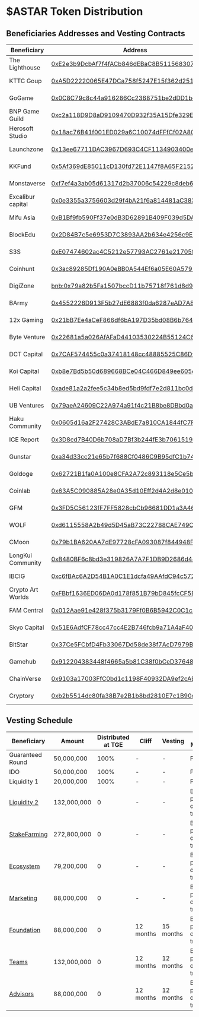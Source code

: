 # $ASTAR Token Distribution

## Beneficiaries Addresses and Vesting Contracts
Beneficiary | Address | Contract
-|-|-
The Lighthouse|[0xE2e3b9DcbAf7f4fACb846dEBaC8B5115683075cC](https://bscscan.com/address/0xE2e3b9DcbAf7f4fACb846dEBaC8B5115683075cC)|[Guaranteed Round](https://bscscan.com/address/0x3E1B442Ef98bCB5afaF68C37D78aA78747442BAA)
KTTC Goup|[0xA5D22220065E47DCa758f5247E15f362d2519cd2](https://bscscan.com/address/0xA5D22220065E47DCa758f5247E15f362d2519cd2)|[Guaranteed Round](https://bscscan.com/address/0x3E1B442Ef98bCB5afaF68C37D78aA78747442BAA)
GoGame|[0x0C8C79c8c44a916286Cc2368751be2dDD1bd09cE](https://bscscan.com/address/0x0C8C79c8c44a916286Cc2368751be2dDD1bd09cE)|[Guaranteed Round](https://bscscan.com/address/0x3E1B442Ef98bCB5afaF68C37D78aA78747442BAA)
BNP Game Guild|[0xc2a118D9D8aD9109470D932f35A15Dfe329Ef635](https://bscscan.com/address/0xc2a118D9D8aD9109470D932f35A15Dfe329Ef635)|[Guaranteed Round](https://bscscan.com/address/0x3E1B442Ef98bCB5afaF68C37D78aA78747442BAA)
Herosoft Studio|[0x18ac76B41f001ED029a6C10074dFFfCf02A80a6E](https://bscscan.com/address/0x18ac76B41f001ED029a6C10074dFFfCf02A80a6E)|[Guaranteed Round](https://bscscan.com/address/0x3E1B442Ef98bCB5afaF68C37D78aA78747442BAA)
Launchzone|[0x13ee67711DAC3967D693C4CF1134903400e7eDeE](https://bscscan.com/address/0x13ee67711DAC3967D693C4CF1134903400e7eDeE)|[Guaranteed Round](https://bscscan.com/address/0x3E1B442Ef98bCB5afaF68C37D78aA78747442BAA)
KKFund|[0x5Af369dE85011cD130fd72E1147f8A65F2152792](https://bscscan.com/address/0x5Af369dE85011cD130fd72E1147f8A65F2152792)|[Guaranteed Round](https://bscscan.com/address/0x3E1B442Ef98bCB5afaF68C37D78aA78747442BAA)
Monstaverse|[0xf7ef4a3ab05d61317d2b37006c54229c8deb6b77](https://bscscan.com/address/0xf7ef4a3ab05d61317d2b37006c54229c8deb6b77)|[Guaranteed Round](https://bscscan.com/address/0x3E1B442Ef98bCB5afaF68C37D78aA78747442BAA)
Excalibur capital|[0x0e3355a3756603d29f4bA21f6a814481aC3838d2](https://bscscan.com/address/0x0e3355a3756603d29f4bA21f6a814481aC3838d2)|[Guaranteed Round](https://bscscan.com/address/0x3E1B442Ef98bCB5afaF68C37D78aA78747442BAA)
Mifu Asia|[0xB1Bf9fb590Ff37e0dB3D62891B409F039d5DA1Af](https://bscscan.com/address/0xB1Bf9fb590Ff37e0dB3D62891B409F039d5DA1Af)|[Guaranteed Round](https://bscscan.com/address/0x3E1B442Ef98bCB5afaF68C37D78aA78747442BAA)
BlockEdu|[0x2D84B7c5e6953D7C3893AA2b634e4256c9E59E69](https://bscscan.com/address/0x2D84B7c5e6953D7C3893AA2b634e4256c9E59E69)|[Guaranteed Round](https://bscscan.com/address/0x3E1B442Ef98bCB5afaF68C37D78aA78747442BAA)
S3S|[0xE07474602ac4C5212e57793AC2761e21705fa7b4](https://bscscan.com/address/0xE07474602ac4C5212e57793AC2761e21705fa7b4)|[Guaranteed Round](https://bscscan.com/address/0x3E1B442Ef98bCB5afaF68C37D78aA78747442BAA)
Coinhunt|[0x3ac89285Df190A0eBB0A544Ef6a05E60A57919E8](https://bscscan.com/address/0x3ac89285Df190A0eBB0A544Ef6a05E60A57919E8)|[Guaranteed Round](https://bscscan.com/address/0x3E1B442Ef98bCB5afaF68C37D78aA78747442BAA)
DigiZone|[bnb:0x79a82b5Fa1507bccD11b75718f761d8d9963a3E3](https://bscscan.com/address/bnb:0x79a82b5Fa1507bccD11b75718f761d8d9963a3E3)|[Guaranteed Round](https://bscscan.com/address/0x3E1B442Ef98bCB5afaF68C37D78aA78747442BAA)
BArmy|[0x4552226D913F5b27dE6883f0da6287eAD7A8E32d](https://bscscan.com/address/0x4552226D913F5b27dE6883f0da6287eAD7A8E32d)|[Guaranteed Round](https://bscscan.com/address/0x3E1B442Ef98bCB5afaF68C37D78aA78747442BAA)
12x Gaming|[0x21bB7Ee4aCeF866df6bA197D35bd08B6b764152a](https://bscscan.com/address/0x21bB7Ee4aCeF866df6bA197D35bd08B6b764152a)|[Guaranteed Round](https://bscscan.com/address/0x3E1B442Ef98bCB5afaF68C37D78aA78747442BAA)
Byte Venture|[0x22681a5a026AfAFaD44103530224B55124C6a650](https://bscscan.com/address/0x22681a5a026AfAFaD44103530224B55124C6a650)|[Guaranteed Round](https://bscscan.com/address/0x3E1B442Ef98bCB5afaF68C37D78aA78747442BAA)
DCT Capital|[0x7CAF574455c0a37418148cc48885525C86Df090d](https://bscscan.com/address/0x7CAF574455c0a37418148cc48885525C86Df090d)|[Guaranteed Round](https://bscscan.com/address/0x3E1B442Ef98bCB5afaF68C37D78aA78747442BAA)
Koi Capital|[0xb8e7Bd5b50d689668BCe04C466D849ee605e285B](https://bscscan.com/address/0xb8e7Bd5b50d689668BCe04C466D849ee605e285B)|[Guaranteed Round](https://bscscan.com/address/0x3E1B442Ef98bCB5afaF68C37D78aA78747442BAA)
Heli Capital|[0xade81a2a2fee5c34b8ed5bd9fdf7e2d811bc0dc0](https://bscscan.com/address/0xade81a2a2fee5c34b8ed5bd9fdf7e2d811bc0dc0)|[Guaranteed Round](https://bscscan.com/address/0x3E1B442Ef98bCB5afaF68C37D78aA78747442BAA)
UB Ventures|[0x79aeA24609C22A974a91f4c21B8be8DBbd0a83A5](https://bscscan.com/address/0x79aeA24609C22A974a91f4c21B8be8DBbd0a83A5)|[Guaranteed Round](https://bscscan.com/address/0x3E1B442Ef98bCB5afaF68C37D78aA78747442BAA)
Haku Community|[0x0605d16a2F27428C3ABdE7a810CA1844fC7F520c](https://bscscan.com/address/0x0605d16a2F27428C3ABdE7a810CA1844fC7F520c)|[Guaranteed Round](https://bscscan.com/address/0x3E1B442Ef98bCB5afaF68C37D78aA78747442BAA)
ICE Report|[0x3D8cd7B40D6b708aD7Bf3b244fE3b7061519d1B4](https://bscscan.com/address/0x3D8cd7B40D6b708aD7Bf3b244fE3b7061519d1B4)|[Guaranteed Round](https://bscscan.com/address/0x3E1B442Ef98bCB5afaF68C37D78aA78747442BAA)
Gunstar|[0xa34d33cc21e65b7f688Cf0486C9B95dfC1b74538](https://bscscan.com/address/0xa34d33cc21e65b7f688Cf0486C9B95dfC1b74538)|[Guaranteed Round](https://bscscan.com/address/0x3E1B442Ef98bCB5afaF68C37D78aA78747442BAA)
Goldoge|[0x62721B1fa0A100e8CFA2A72c893118e5Ce5b2D09](https://bscscan.com/address/0x62721B1fa0A100e8CFA2A72c893118e5Ce5b2D09)|[Guaranteed Round](https://bscscan.com/address/0x3E1B442Ef98bCB5afaF68C37D78aA78747442BAA)
Coinlab|[0x63A5C090885A28e0A35d10Eff2d4A2d8e01033d4](https://bscscan.com/address/0x63A5C090885A28e0A35d10Eff2d4A2d8e01033d4)|[Guaranteed Round](https://bscscan.com/address/0x3E1B442Ef98bCB5afaF68C37D78aA78747442BAA)
GFM|[0x3FD5C56123fF7FF5828cbCb96681DD1a3A46C9F5](https://bscscan.com/address/0x3FD5C56123fF7FF5828cbCb96681DD1a3A46C9F5)|[Guaranteed Round](https://bscscan.com/address/0x3E1B442Ef98bCB5afaF68C37D78aA78747442BAA)
WOLF|[0xd6115558A2b49d5D45aB73C22788CAE749C7F0E6](https://bscscan.com/address/0xd6115558A2b49d5D45aB73C22788CAE749C7F0E6)|[Guaranteed Round](https://bscscan.com/address/0x3E1B442Ef98bCB5afaF68C37D78aA78747442BAA)
CMoon|[0x79b1BA620AA7dE97728cFA093087f844948F24C9](https://bscscan.com/address/0x79b1BA620AA7dE97728cFA093087f844948F24C9)|[Guaranteed Round](https://bscscan.com/address/0x3E1B442Ef98bCB5afaF68C37D78aA78747442BAA)
LongKui Community|[0xB480BF6c8bd3e319826A7A7F1DB9D2686d44518B](https://bscscan.com/address/0xB480BF6c8bd3e319826A7A7F1DB9D2686d44518B)|[Guaranteed Round](https://bscscan.com/address/0x3E1B442Ef98bCB5afaF68C37D78aA78747442BAA)
IBCIG|[0xc6fBAc6A2D54B1A0C1E1dcfa49AAfdC94c572DA8](https://bscscan.com/address/0xc6fBAc6A2D54B1A0C1E1dcfa49AAfdC94c572DA8)|[Guaranteed Round](https://bscscan.com/address/0x3E1B442Ef98bCB5afaF68C37D78aA78747442BAA)
Crypto Art Worlds|[0xFBbf1636ED06DA0d178f851B79bD845fcCF5E780](https://bscscan.com/address/0xFBbf1636ED06DA0d178f851B79bD845fcCF5E780)|[Guaranteed Round](https://bscscan.com/address/0x3E1B442Ef98bCB5afaF68C37D78aA78747442BAA)
FAM Central|[0x012Aae91e428f375b3179Ff0B6B5942C0C1c1566](https://bscscan.com/address/0x012Aae91e428f375b3179Ff0B6B5942C0C1c1566)|[Guaranteed Round](https://bscscan.com/address/0x3E1B442Ef98bCB5afaF68C37D78aA78747442BAA)
Skyo Capital|[0x51E6AdfCF78cc47cc4E2B746fcb9a71A4aF401A6](https://bscscan.com/address/0x51E6AdfCF78cc47cc4E2B746fcb9a71A4aF401A6)|[Guaranteed Round](https://bscscan.com/address/0x3E1B442Ef98bCB5afaF68C37D78aA78747442BAA)
BitStar|[0x37Ce5FCbfD4Fb33067Dd58de38f7AcD7979B5183](https://bscscan.com/address/0x37Ce5FCbfD4Fb33067Dd58de38f7AcD7979B5183)|[Guaranteed Round](https://bscscan.com/address/0x3E1B442Ef98bCB5afaF68C37D78aA78747442BAA)
Gamehub|[0x912204383448f4665a5b81C38f0bCeD376486A21](https://bscscan.com/address/0x912204383448f4665a5b81C38f0bCeD376486A21)|[Guaranteed Round](https://bscscan.com/address/0x3E1B442Ef98bCB5afaF68C37D78aA78747442BAA)
ChainVerse|[0x9103a17003FfC0bd1c1198F40932DA9ef2cABcC7](https://bscscan.com/address/0x9103a17003FfC0bd1c1198F40932DA9ef2cABcC7)|[Guaranteed Round](https://bscscan.com/address/0x3E1B442Ef98bCB5afaF68C37D78aA78747442BAA)
Cryptory|[0xb2b5514dc80fa38B7e2B1b8bd2810E7c1B90c8Dd](https://bscscan.com/address/0xb2b5514dc80fa38B7e2B1b8bd2810E7c1B90c8Dd)|[Guaranteed Round](https://bscscan.com/address/0x3E1B442Ef98bCB5afaF68C37D78aA78747442BAA)
##  Vesting Schedule
Beneficiary  | Amount |  Distributed at TGE  | Cliff  | Vesting | Minting Mechanism
-|-|-|-|-|-
Guaranteed Round |  50,000,000 |  100%  |-  | -| Pre-minted
IDO |    50,000,000 |  100% |  -  | - | Pre-minted
Liquidity 1   |  20,000,000 | 100%  |  -  | - | Pre-minted
[Liquidity 2](https://bscscan.com/address/0x6B721eBDbAcf0B9340Ad54aB5A8A442A21D65E1A)  |  132,000,000 | 0  |  -  | -|Based on previous day DEX transactions
[StakeFarming](https://bscscan.com/address/0x60F8Fc3198A604151045B8e42D885A65deE7550B) | 272,800,000 | 0 | - | -|Based on previous day DEX transactions
[Ecosystem](https://bscscan.com/address/0x1ecd22E259a9C6e691b0Ac8689A589d519baBda6) | 79,200,000 | 0 | - | -|Based on previous day DEX transactions
[Marketing](https://bscscan.com/address/0xaE7f3B41839D40F4149489A3c77d126493986Ad6) | 88,000,000 | 0 | - | -|Based on previous day DEX transactions
[Foundation](https://bscscan.com/address/0x46CD1D3b37EFCfDbaA09E33f28D567d5292c36Fb) | 88,000,000 | 0 | 12 months | 15 months|Based on previous day DEX transactions
[Teams](https://bscscan.com/address/0xF11E72aaDa64756C17A3903E6eB1E53aC1f9237a) | 132,000,000 | 0 | 12 months | 12 months|Based on previous day DEX transactions
[Advisors](https://bscscan.com/address/0xb640bE83412903EAA0785480D109f784a3d898bE) | 88,000,000 | 0 | 12 months | 12 months|Based on previous day DEX transactions
